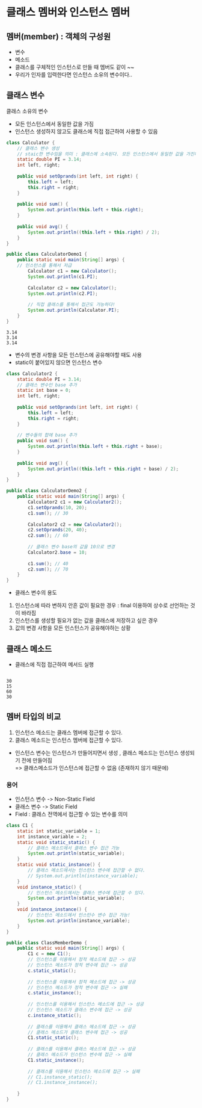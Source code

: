 # 클래스 멤버와 인스턴스 멤버
## 멤버(member) : 객체의 구성원
- 변수
- 메소드
- 클래스를 구체적인 인스턴스로 만들 때 멤버도 같이 ~~
- 우리가 인자를 입력한다면 인스턴스 소유의 변수이다..

## 클래스 변수
클래스 소유의 변수
- 모든 인스턴스에서 동일한 값을 가짐
- 인스턴스 생성하지 않고도 클래스에 직접 접근하여 사용할 수 있음

```java
class Calculator {
	// 클래스 변수 생성
	// staic한 변수임을 의미 : 클래스에 소속된다. 모든 인스턴스에서 동일한 값을 가진다.
	static double PI = 3.14;
	int left, right;
	
	public void setOprands(int left, int right) {
		this.left = left;
		this.right = right;
	}
	
	public void sum() {
		System.out.println(this.left + this.right);
	}
	
    public void avg() {
        System.out.println((this.left + this.right) / 2);
    }
}

public class CalculatorDemo1 {
	public static void main(String[] args) {
    // 인스턴스를 통해서 저급
		Calculator c1 = new Calculator();
		System.out.println(c1.PI);
		
		Calculator c2 = new Calculator();
		System.out.println(c2.PI);
		
		// 직접 클래스를 통해서 접근도 가능하다!
		System.out.println(Calculator.PI);
	}
}
```
```
3.14
3.14
3.14
```

- 변수의 변경 사항을 모든 인스턴스에 공유해야할 때도 사용
- static이 붙어있지 않으면 인스턴스 변수

```java
class Calculator2 {
	static double PI = 3.14;
	// 클래스 변수인 base 추가
	static int base = 0;
	int left, right;
	
	public void setOprands(int left, int right) {
		this.left = left;
		this.right = right;
	}
	
	// 변수들의 합에 base 추가
	public void sum() {
		System.out.println(this.left + this.right + base);
	}
	
    public void avg() {
        System.out.println((this.left + this.right + base) / 2);
    }
}

public class CalculatorDemo2 {
	public static void main(String[] args) {
		Calculator2 c1 = new Calculator2();
		c1.setOprands(10, 20);
		c1.sum(); // 30
		
		Calculator2 c2 = new Calculator2();
		c2.setOprands(20, 40);
		c2.sum(); // 60
		
		// 클래스 변수 base의 값을 10으로 변경
		Calculator2.base = 10;
		
		c1.sum(); // 40
		c2.sum(); // 70
	}
}
```

- 클래스 변수의 용도
1. 인스턴스에 따라 변하지 안흔 값이 필요한 경우 : final 이용하여 상수로 선언하는 것이 바라짐
2. 인스턴스를 생성할 필요가 없는 값을 클래스에 저장하고 싶은 경우
3. 값의 변경 사항을 모든 인스턴스가 공유해야하는 상황

## 클래스 메소드
- 클래스에 직접 접근하여 메서드 실행
```java
```
```
30
15
60
30
```

## 멤버 타입의 비교
1. 인스턴스 메소드는 클래스 멤버에 접근할 수 있다.
2. 클래스 메소드는 인스턴스 멤버에 접근할 수 있다.
- 인스턴스 변수는 인스턴스가 만들어지면서 생성 , 클래스 메소드는 인스턴스 생성되기 전에 만들어짐  
=> 클래스메소드가 인스턴스에 접근할 수 없음 (존재하지 않기 때문에)

### 용어
- 인스턴스 변수 -> Non-Static Field
- 클래스 변수 -> Static Field
- Field : 클래스 전역에서 접근할 수 있는 변수를 의미

```java
class C1 {
	static int static_variable = 1;
	int instance_variable = 2;
	static void static_static() {
		// 클래스 메소드에서 클래스 변수 접근 가능
		System.out.println(static_variable);
	}
	static void static_instance() {
		// 클래스 메소드에서는 인스턴스 변수에 접근할 수 없다.
		// System.out.println(instance_variable);
	}
	void instance_static() {
		// 인스턴스 메소드에서는 클래스 변수에 접근할 수 있다.
		System.out.println(static_variable);
	}
	void instance_instance() {
		// 인스턴스 메소드에서 인스턴수 변수 접근 가능!
		System.out.println(instance_variable);
	}
}

public class ClassMemberDemo {
	public static void main(String[] args) {
		C1 c = new C1();
		// 인스턴스를 이용해서 정적 메소드에 접근 -> 성공
		// 인스턴스 메소드가 정적 변수에 접근 -> 성공
		c.static_static();
		
		// 인스턴스를 이용해서 정적 메소드에 접근 -> 성공
		// 인스턴스 메소드가 정적 변수에 접근 -> 실패
		c.static_instance();
		
		// 인스턴스를 이용해서 인스턴스 메소드에 접근 -> 성공
		// 인스턴스 메소드가 클래스 변수에 접근 -> 성공
		c.instance_static();
		
		// 클래스를 이용해서 클래스 메소드에 접근 -> 성공
		// 클래스 메소드가 클래스 변수에 접근 -> 성공
		C1.static_static();
		
		// 클래스를 이용해서 클래스 메소드에 접근 -> 성공
		// 클래스 메소드가 인스턴스 변수에 접근 -> 실패
		C1.static_instance();
		
		// 클래스를 이용해서 인스턴스 메소드에 접근 -> 실패
		// C1.instance_static();
		// C1.instance_instance();
		
	}
}
```
